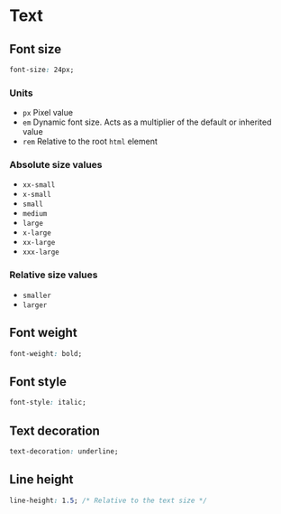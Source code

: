 # Text

## Font size

```css
font-size: 24px;
```

### Units

- `px` Pixel value
- `em` Dynamic font size. Acts as a multiplier of the default or inherited value
- `rem` Relative to the root `html` element

### Absolute size values

- `xx-small`
- `x-small`
- `small`
- `medium`
- `large`
- `x-large`
- `xx-large`
- `xxx-large`

### Relative size values

- `smaller`
- `larger`

## Font weight

```css
font-weight: bold;
```

## Font style

```css
font-style: italic;
```

## Text decoration

```css
text-decoration: underline;
```

## Line height

```css
line-height: 1.5; /* Relative to the text size */
```
